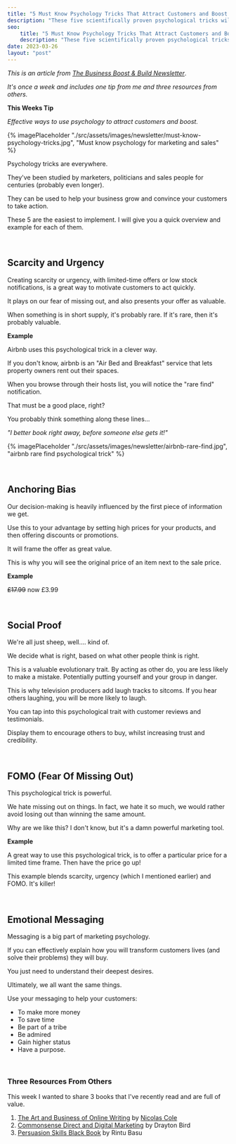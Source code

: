 ```yaml
---
title: "5 Must Know Psychology Tricks That Attract Customers and Boost Sales"
description: "These five scientifically proven psychological tricks will attract more customers and get them to spend more money. They are must know marketing tricks."
seo:
    title: "5 Must Know Psychology Tricks That Attract Customers and Boost Sales"
    description: "These five scientifically proven psychological tricks will attract more customers and get them to spend more money. They are must know marketing tricks."
date: 2023-03-26
layout: "post"
---
```


*This is an article from [The Business Boost & Build Newsletter](/newsletter)*. 

*It's once a week and includes one tip from me and three resources from others.*

**This Weeks Tip**

*Effective ways to use psychology to attract customers and boost.*

{% imagePlaceholder "./src/assets/images/newsletter/must-know-psychology-tricks.jpg", "Must know psychology for marketing and sales" %}

Psychology tricks are everywhere.

They've been studied by marketers, politicians and sales people for centuries (probably even longer).

They can be used to help your business grow and convince your customers to take action.

These 5 are the easiest to implement. I will give you a quick overview and example for each of them.

&nbsp;
## Scarcity and Urgency

Creating scarcity or urgency, with limited-time offers or low stock notifications, is a great way to motivate customers to act quickly.

It plays on our fear of missing out, and also presents your offer as valuable.

When something is in short supply, it's probably rare. If it's rare, then it's probably valuable.


**Example**

Airbnb uses this psychological trick in a clever way.

If you don't know, airbnb is an "Air Bed and Breakfast" service that lets property owners rent out their spaces.

When you browse through their hosts list, you will notice the "rare find" notification.

That must be a good place, right?

You probably think something along these lines...

*"I better book right away, before someone else gets it!"*

{% imagePlaceholder "./src/assets/images/newsletter/airbnb-rare-find.jpg", "airbnb rare find psychological trick" %}

&nbsp;
## Anchoring Bias

Our decision-making is heavily influenced by the first piece of information we get.

Use this to your advantage by setting high prices for your products, and then offering discounts or promotions.

It will frame the offer as great value.

This is why you will see the original price of an item next to the sale price.

**Example**

<s>£17.99</s> now £3.99

&nbsp;
## Social Proof

We're all just sheep, well…. kind of.

We decide what is right, based on what other people think is right. 

This is a valuable evolutionary trait. By acting as other do, you are less likely to make a mistake. Potentially putting yourself and your group in danger.

This is why television producers add laugh tracks to sitcoms. If you hear others laughing, you will be more likely to laugh.

You can tap into this psychological trait with customer reviews and testimonials.

Display them to encourage others to buy, whilst increasing trust and credibility.

&nbsp;
## FOMO (Fear Of Missing Out)

This psychological trick is powerful.

We hate missing out on things. In fact, we hate it so much, we would rather avoid losing out than winning the same amount.

Why are we like this? I don't know, but it's a damn powerful marketing tool.

**Example**

A great way to use this psychological trick, is to offer a particular price for a limited time frame. Then have the price go up!

This example blends scarcity, urgency (which I mentioned earlier) and FOMO. It's killer!

&nbsp;
## Emotional Messaging

Messaging is a big part of marketing psychology.

If you can effectively explain how you will transform customers lives (and solve their problems) they will buy.

You just need to understand their deepest desires.

Ultimately, we all want the same things.

Use your messaging to help your customers:

- To make more money
- To save time
- Be part of a tribe
- Be admired
- Gain higher status
- Have a purpose.

&nbsp;
### Three Resources From Others

This week I wanted to share 3 books that I've recently read and are full of value.

1. [The Art and Business of Online Writing](https://amzn.to/3JNFSNC) by [Nicolas Cole](https://twitter.com/Nicolascole77)
2. [Commonsense Direct and Digital Marketing](https://amzn.to/3JDcsla) by Drayton Bird
3. [Persuasion Skills Black Book](https://amzn.to/3z4liUe) by Rintu Basu